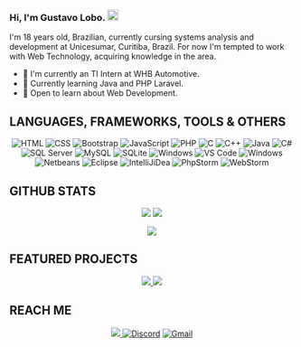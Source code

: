 ### Hi, I'm Gustavo Lobo. <img src="https://user-images.githubusercontent.com/1303154/88677602-1635ba80-d120-11ea-84d8-d263ba5fc3c0.gif" width="20px" alt="Gustavo Lobo">

I'm 18 years old, Brazilian, currently cursing systems analysis and development at Unicesumar, Curitiba, Brazil. For now I'm tempted to work with Web Technology, acquiring knowledge in the area.
- 💎 I'm currently an TI Intern at WHB Automotive.
- 🌱 Currently learning Java and PHP Laravel.
- 💬 Open to learn about Web Development.

## **LANGUAGES, FRAMEWORKS, TOOLS & OTHERS**
<p align="center">
  <img alt="HTML" src="https://img.shields.io/badge/HTML5-E34F26?style=for-the-badge&logo=html5&logoColor=white"/>
  <img alt="CSS" src="https://img.shields.io/badge/CSS3-1572B6?style=for-the-badge&logo=css3&logoColor=white"/>
  <img alt="Bootstrap" src="https://img.shields.io/badge/Bootstrap%204-563D7C?style=for-the-badge&logo=bootstrap&logoColor=white"/>
  <img alt="JavaScript"  src="https://img.shields.io/badge/JavaScript-323330?style=for-the-badge&logo=javascript&logoColor=F7DF1E"/>
  <img alt="PHP" src="https://img.shields.io/badge/PHP-777BB4?style=for-the-badge&logo=php&logoColor=white"/>
  <img alt="C" src="https://img.shields.io/badge/C-00599C?style=for-the-badge&logo=c&logoColor=white"/>
  <img alt="C++" src="https://img.shields.io/badge/C%2B%2B-00599C?style=for-the-badge&logo=c%2B%2B&logoColor=white"/> 
  <img alt="Java" src="https://img.shields.io/badge/Java-ED8B00?style=for-the-badge&logo=java&logoColor=white"/>
  <img alt="C#" src="https://img.shields.io/badge/C%23-239120?style=for-the-badge&logo=c-sharp&logoColor=white"/>
  <img alt="SQL Server" src="https://img.shields.io/badge/SQL%20Server-CC2927?style=for-the-badge&logo=microsoft%20sql%20server&logoColor=white">
  <img alt="MySQL" src="https://img.shields.io/badge/MySQL-005C84?style=for-the-badge&logo=mysql&logoColor=white">
  <img alt="SQLite" src="https://img.shields.io/badge/SQLite-07405E?style=for-the-badge&logo=sqlite&logoColor=white"/>
  <img alt="Windows" src="https://img.shields.io/badge/GitHub-100000?style=for-the-badge&logo=github&logoColor=white"/>
  <img alt="VS Code" src="https://img.shields.io/badge/Visual%20Studio%20Code-0078d7.svg?style=for-the-badge&logo=visual-studio-code&logoColor=white"/>
  <img alt="Windows" src="https://img.shields.io/badge/Windows-0078D6?style=for-the-badge&logo=windows&logoColor=white"/>
  <img alt="Netbeans" src="https://img.shields.io/badge/netbeans-1B6AC6?style=for-the-badge&logo=apache%20netbeans%20IDE&logoColor=white"/>
  <img alt="Eclipse" src="https://img.shields.io/badge/Eclipse-2C2255?style=for-the-badge&logo=eclipse&logoColor=white"/>
  <img alt="IntelliJiDea" src="https://img.shields.io/badge/IntelliJIDEA-000000.svg?style=for-the-badge&logo=intellij-idea&logoColor=white"/>
  <img alt="PhpStorm" src="http://img.shields.io/badge/-PHPStorm-181717?style=for-the-badge&logo=phpstorm&logoColor=white"/>
  <img alt="WebStorm" src="https://img.shields.io/badge/WebStorm-000000?style=for-the-badge&logo=WebStorm&logoColor=white"/>
</p>

## **GITHUB STATS**
  <p align = "center">
    <img src='https://github-readme-stats.vercel.app/api?username=lobofoltran&count_private=true&include_all_commits=true&show_icons=true&theme=gotham&hide_border=true&line_height=27'/>
    <img src="https://github-readme-stats.vercel.app/api/top-langs/?username=lobofoltran&show_icons=true&hide=php,html,typescript,css,markdown,python&theme=gotham&line_height=27&hide_border=true">
  </p>
  <p align = "center">
    <img src="https://visitor-badge-reloaded.herokuapp.com/badge?page_id=lobofoltran&logo=Github&style=for-the-badge&color=55acb7">
  </p>

## **FEATURED PROJECTS**

<p align="center">
    <a href="https://github.com/lobofoltran/aep-2b1">
        <img src="https://github-readme-stats.vercel.app/api/pin/?username=lobofoltran&repo=aep-2b1&title_color=ffffff&text_color=c9cacc&icon_color=2bbc8a&bg_color=1d1f21&hide_border=true&hide=html"/>
    </a>
    <a href="https://github.com/lobofoltran/aep-2b1">
        <img src="https://github-readme-stats.vercel.app/api/pin/?username=lobofoltran&repo=da-to-do-list&title_color=ffffff&text_color=c9cacc&icon_color=2bbc8a&bg_color=1d1f21&hide_border=true&hide=html"/>
    </a>
</p>

## **REACH ME**
<p align="center">
  <a href= "https://www.linkedin.com/in/gustavo-lobo" target="_blank"><img src="https://img.shields.io/badge/LinkedIn-0077B5?style=for-the-badge&logo=linkedin&logoColor=white"</a>
  <a href= "https://api.whatsapp.com/send?phone=5541996337010&text=Hi" target="_blank"><img alt="Discord" src="https://img.shields.io/badge/WhatsApp-25D366?style=for-the-badge&logo=whatsapp&logoColor=white"/></a>
  <a href= "mailto:gustavoqe.75@gmail.com" target="_blank"><img alt="Gmail" src="https://img.shields.io/badge/Gmail-D14836?style=for-the-badge&logo=gmail&logoColor=white"/></a>
</p>
